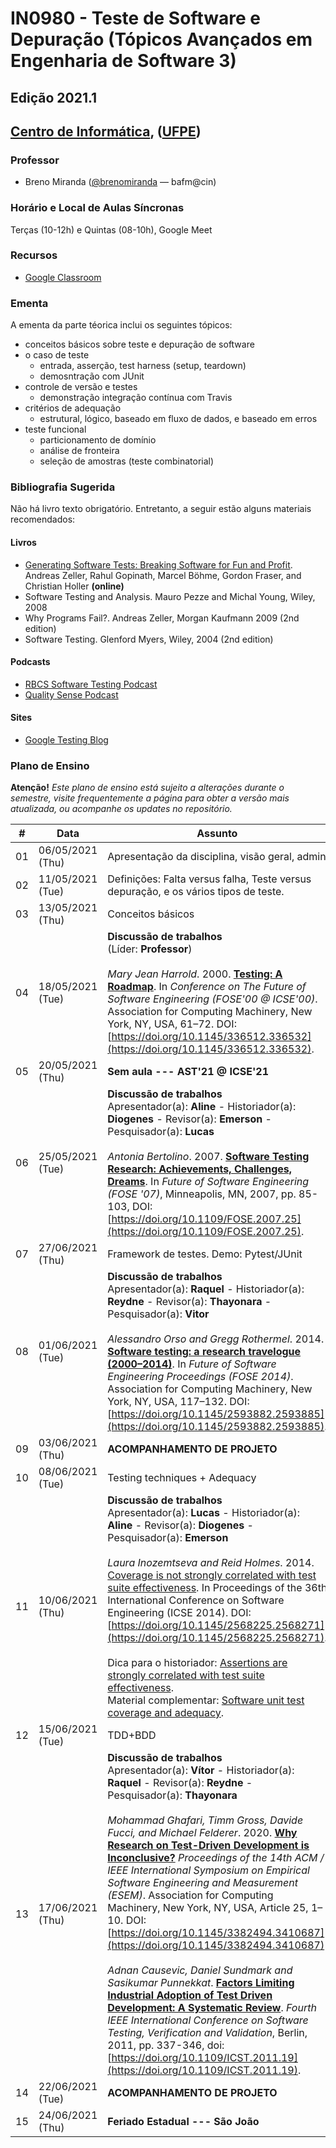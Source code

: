 # IN0980 - Teste de Software e Depuração (Tópicos Avançados em Engenharia de Software 3)

## Edição 2021.1

## [Centro de Informática](http://www.cin.ufpe.br/), ([UFPE](http://www.ufpe.br/))

### Professor
* Breno Miranda ([@brenomiranda](https://github.com/brenomiranda) — bafm@cin)
  
### Horário e Local de Aulas Síncronas
Terças (10-12h) e Quintas (08-10h), Google Meet

### Recursos
* [Google Classroom](https://classroom.google.com/)

### Ementa
A ementa da parte téorica inclui os seguintes tópicos:
* conceitos básicos sobre teste e depuração de software
* o caso de teste
  * entrada, asserção, test harness (setup, teardown)
  * demosntração com JUnit
* controle de versão e testes
  * demonstração integração contínua com Travis
* critérios de adequação
  * estrutural, lógico, baseado em fluxo de dados, e baseado em erros
* teste funcional
  * particionamento de domínio
  * análise de fronteira
  * seleção de amostras (teste combinatorial)
  
### Bibliografia Sugerida
Não há livro texto obrigatório. Entretanto, a seguir estão alguns materiais recomendados:

#### Livros
* [Generating Software Tests: Breaking Software for Fun and Profit](https://www.fuzzingbook.org/). Andreas Zeller, Rahul Gopinath, Marcel Böhme, Gordon Fraser, and Christian Holler **(online)**
* Software Testing and Analysis. Mauro Pezze and Michal Young, Wiley, 2008
* Why Programs Fail?. Andreas Zeller, Morgan Kaufmann 2009 (2nd edition)
* Software Testing. Glenford Myers, Wiley, 2004 (2nd edition)

#### Podcasts
* [RBCS Software Testing Podcast](https://rbcs-us.com/resources/podcast/)
* [Quality Sense Podcast](https://soundcloud.com/qualitysensepodcast)

#### Sites
* [Google Testing Blog](https://testing.googleblog.com/)

### Plano de Ensino
**Atenção!** *Este plano de ensino está sujeito a alterações durante o semestre, visite frequentemente a página para obter a versão mais atualizada, ou acompanhe os updates no repositório.*

\# | Data | Assunto
-- | ---- | -------
01 |	06/05/2021 (Thu)	|	Apresentação da disciplina, visão geral, admin
02 |	11/05/2021 (Tue)	|	Definições: Falta versus falha, Teste versus depuração, e os vários tipos de teste.
03 |	13/05/2021 (Thu)	|	Conceitos básicos
04 |	18/05/2021 (Tue)	|	**Discussão de trabalhos** <br />(Líder: **Professor**)<br /><br /> *Mary Jean Harrold*. 2000. [**Testing: A Roadmap**](https://doi.org/10.1145/336512.336532). In *Conference on The Future of Software Engineering (FOSE'00 @ ICSE'00)*. Association for Computing Machinery, New York, NY, USA, 61–72. DOI: [https://doi.org/10.1145/336512.336532](https://doi.org/10.1145/336512.336532).
05 |	20/05/2021 (Thu)	|	**Sem aula --- AST'21 @ ICSE'21**
06 |	25/05/2021 (Tue)	|	**Discussão de trabalhos** <br /> Apresentador(a): **Aline** - Historiador(a): **Diogenes** - Revisor(a): **Emerson** - Pesquisador(a): **Lucas** <br /><br /> *Antonia Bertolino*. 2007. [**Software Testing Research: Achievements, Challenges, Dreams**](https://doi.org/10.1109/FOSE.2007.25). In *Future of Software Engineering (FOSE '07)*, Minneapolis, MN, 2007, pp. 85-103, DOI: [https://doi.org/10.1109/FOSE.2007.25](https://doi.org/10.1109/FOSE.2007.25).
07 |	27/06/2021 (Thu)	|	Framework de testes. Demo: Pytest/JUnit
08 |	01/06/2021 (Tue)	|	**Discussão de trabalhos** <br /> Apresentador(a): **Raquel** - Historiador(a): **Reydne** - Revisor(a): **Thayonara** - Pesquisador(a): **Vitor** <br /><br /> *Alessandro Orso and Gregg Rothermel*. 2014. [**Software testing: a research travelogue (2000–2014)**](https://doi.org/10.1145/2593882.2593885). In *Future of Software Engineering Proceedings (FOSE 2014)*. Association for Computing Machinery, New York, NY, USA, 117–132. DOI: [https://doi.org/10.1145/2593882.2593885](https://doi.org/10.1145/2593882.2593885).
09 |	03/06/2021 (Thu)	|	**ACOMPANHAMENTO DE PROJETO**
10 |	08/06/2021 (Tue)  | Testing techniques + Adequacy
11 |	10/06/2021 (Thu)	|	**Discussão de trabalhos** <br /> Apresentador(a): **Lucas** - Historiador(a): **Aline** - Revisor(a): **Diogenes** - Pesquisador(a): **Emerson** <br /><br /> *Laura Inozemtseva and Reid Holmes*. 2014. [Coverage is not strongly correlated with test suite effectiveness](https://doi.org/10.1145/2568225.2568271). In Proceedings of the 36th International Conference on Software Engineering (ICSE 2014). DOI: [https://doi.org/10.1145/2568225.2568271](https://doi.org/10.1145/2568225.2568271). <br /><br /> Dica para o historiador: [Assertions are strongly correlated with test suite effectiveness](https://doi.org/10.1145/2786805.2786858). <br /> Material complementar: [Software unit test coverage and adequacy](https://doi.org/10.1145/267580.267590).
12 | 15/06/2021 (Tue) | TDD+BDD
13 | 17/06/2021 (Thu) | **Discussão de trabalhos** <br /> Apresentador(a): **Vítor** - Historiador(a): **Raquel** - Revisor(a): **Reydne** - Pesquisador(a): **Thayonara** <br /><br /> *Mohammad Ghafari, Timm Gross, Davide Fucci, and Michael Felderer*. 2020. [**Why Research on Test-Driven Development is Inconclusive?**](https://doi.org/10.1145/3382494.3410687) *Proceedings of the 14th ACM / IEEE International Symposium on Empirical Software Engineering and Measurement (ESEM)*. Association for Computing Machinery, New York, NY, USA, Article 25, 1–10. DOI: [https://doi.org/10.1145/3382494.3410687](https://doi.org/10.1145/3382494.3410687)<br /><br />*Adnan Causevic, Daniel Sundmark and Sasikumar Punnekkat*. [**Factors Limiting Industrial Adoption of Test Driven Development: A Systematic Review**](https://doi.org/10.1109/ICST.2011.19). *Fourth IEEE International Conference on Software Testing, Verification and Validation*, Berlin, 2011, pp. 337-346, doi: [https://doi.org/10.1109/ICST.2011.19](https://doi.org/10.1109/ICST.2011.19).
14 | 22/06/2021 (Tue) | **ACOMPANHAMENTO DE PROJETO**
15 | 24/06/2021 (Thu) | **Feriado Estadual --- São João**
